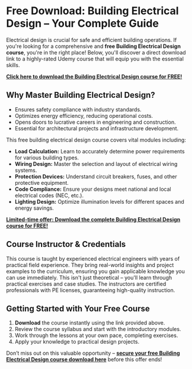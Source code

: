 # Free Download: Building Electrical Design – Your Complete Guide

Electrical design is crucial for safe and efficient building operations. If you're looking for a comprehensive and **free Building Electrical Design course**, you're in the right place!  Below, you'll discover a direct download link to a highly-rated Udemy course that will equip you with the essential skills.

[**Click here to download the Building Electrical Design course for FREE!**](https://udemywork.com/building-electrical-design)

## Why Master Building Electrical Design?

*   Ensures safety compliance with industry standards.
*   Optimizes energy efficiency, reducing operational costs.
*   Opens doors to lucrative careers in engineering and construction.
*   Essential for architectural projects and infrastructure development.

This free building electrical design course covers vital modules including:

*   **Load Calculation:** Learn to accurately determine power requirements for various building types.
*   **Wiring Design:** Master the selection and layout of electrical wiring systems.
*   **Protection Devices:** Understand circuit breakers, fuses, and other protective equipment.
*   **Code Compliance:** Ensure your designs meet national and local electrical codes (NEC, etc.).
*   **Lighting Design:** Optimize illumination levels for different spaces and energy savings.

[**Limited-time offer: Download the complete Building Electrical Design course for FREE!**](https://udemywork.com/building-electrical-design)

## Course Instructor & Credentials

This course is taught by experienced electrical engineers with years of practical field experience.  They bring real-world insights and project examples to the curriculum, ensuring you gain applicable knowledge you can use immediately. This isn't just theoretical – you'll learn through practical exercises and case studies. The instructors are certified professionals with PE licenses, guaranteeing high-quality instruction.

## Getting Started with Your Free Course

1.  **Download** the course instantly using the link provided above.
2.  Review the course syllabus and start with the introductory modules.
3.  Work through the lessons at your own pace, completing exercises.
4.  Apply your knowledge to practical design projects.

Don’t miss out on this valuable opportunity – **[secure your free Building Electrical Design course download here](https://udemywork.com/building-electrical-design)** before this offer ends!
